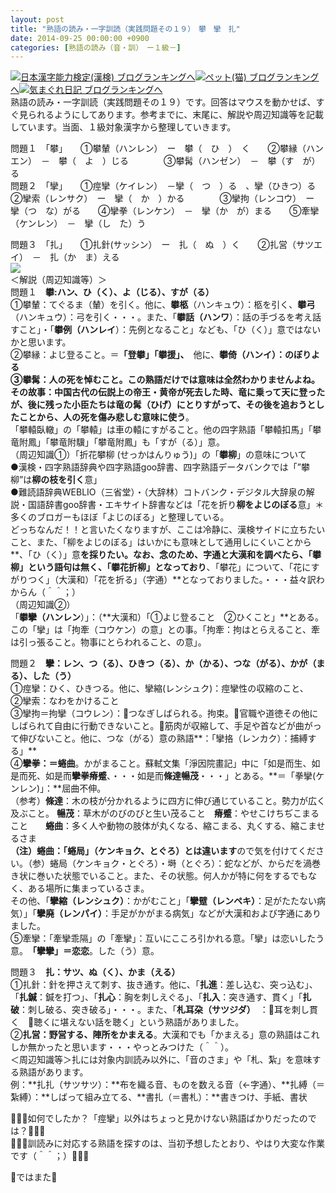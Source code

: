 ```yaml
---
layout: post
title: "熟語の読み・一字訓読（実践問題その１９）　攀　攣　扎"
date: 2014-09-25 00:00:00 +0900
categories: [熟語の読み（音・訓）　ー１級－]
---
```


[![](/syuusyuu9701/assets/images/熟語の読み・一字訓読（実践問題その１９）-攀-攣-扎-br_c_3028_1.gif)](http://blog.with2.net/link.php?1659096:3028 "日本漢字能力検定(漢検) ブログランキングへ")[日本漢字能力検定(漢検) ブログランキングへ](http://blog.with2.net/link.php?1659096:3028)[![](/syuusyuu9701/assets/images/熟語の読み・一字訓読（実践問題その１９）-攀-攣-扎-br_c_1348_1.gif)](http://blog.with2.net/link.php?1659096:1348 "ペット(猫) ブログランキングへ")[ペット(猫) ブログランキングへ](http://blog.with2.net/link.php?1659096:1348)[![](/syuusyuu9701/assets/images/熟語の読み・一字訓読（実践問題その１９）-攀-攣-扎-br_c_9257_1.gif)](http://blog.with2.net/link.php?1659096:9257 "気まぐれ日記 ブログランキングへ")[気まぐれ日記 ブログランキングへ](http://blog.with2.net/link.php?1659096:9257)  
熟語の読み・一字訓読（実践問題その１９）です。回答はマウスを動かせば、すぐ見られるようにしてあります。参考までに、末尾に、解説や周辺知識等を記載しています。当面、１級対象漢字から整理していきます。  
  
問題１　「攀」　　①攀輦（ハンレン）　ー　攀（　ひ　）　く　　②攀縁（ハンエン）　－　攀（　よ　）じる　　　　③攀髯（ハンゼン）　－　攀（す　が）る  
問題２　「攣」　　①痙攣（ケイレン）　－攣（　つ　）る　、攣（ひきつ）る　　②攣索（レンサク）　ー　攣（　か　）かる　　　　③攣拘（レンコウ）　ー　攣（つ　な）がる　　④攣拳（レンケン）　－　攣（か　が）まる　　⑤牽攣（ケンレン）　－　攣（し　た）う  
  
問題３　「扎」　　①扎針(サッシン）　ー　扎（　ぬ　）く　　②扎営（サツエイ）　－　扎（か　ま）える  
![](/syuusyuu9701/assets/images/熟語の読み・一字訓読（実践問題その１９）-攀-攣-扎-2e3882fffc9f7e2a9532c46596dc2147.jpg)  
＜解説（周辺知識等）＞  
問題１　**攀:ハン、ひ（く）、よ（じる）、すが（る）**  
①攀輦：てぐるま（輦）を引く。他に、**攀柩**（ハンキュウ）：柩を引く、**攀弓**（ハンキュウ）：弓を引く・・・。また、「**攀話（ハンワ**）：話の手づるを考え話すこと」・「**攀例（ハンレイ**）：先例となること」なども、「ひ（く）」意ではないかと思います。  
②攀縁：よじ登ること。＝**「登攀」「攀援」、**　他に、**攀倚（ハンイ）：**のぼりよる  
③攀髯：人の死を悼むこと。この熟語だけでは意味は全然わかりませんよね。その故事：中国古代の伝説上の帝王・黄帝が死去した時、竜に乗って天に登ったが、後に残った小臣たちは**竜の髯（ひげ）にとりすがって、その後を追おうとしたことから、人の死を傷み悲しむ意味に使う**。  
「攀轅臥轍」の「攀轅」は車の轅にすがること。他の四字熟語「攀轅扣馬」「攀竜附鳳」「攀竜附驥」「攀竜附鳳」も「すが（る）」意。  
（周辺知識①）「折花攀柳 (せっかはんりゅう)」の「**攀柳**」の意味について  
●漢検・四字熟語辞典や四字熟語goo辞書、四字熟語データバンクでは「”攀柳”は**柳の枝を引く**意」  
●難読語辞典WEBLIO（三省堂）・（大辞林）コトバンク・デジタル大辞泉の解説・国語辞書goo辞書・エキサイト辞書などは「花を折り**柳をよじのぼる**意」＊多くのブロガーもほぼ「よじのぼる」と整理している。  
どっちなんだ！！と言いたくなりますが、ここは冷静に、漢検サイドに立ちたいこと、また、「柳をよじのぼる」はいかにも意味として通用しにくいことから**、「ひ（く）」意**を採りたい。なお、念のため、字通と大漢和を調べたら、「攀柳」という語句は無く、「**攀花**折柳」となっており**、「攀花」について、「花にすがりつく」（大漢和）「花を折る」（字通）**となっておりました。・・・益々訳わからん（＾＾；）  
（周辺知識②）  
「**攀攣（ハンレン**）」：（**大漢和）「①よじ登ること　②ひくこと」**とある。この「攣」は「拘牽（コウケン）の意」との事。「拘牽：拘はとらえること、牽は引っ張ること。物事にとらわれること、の意」。  
  
問題２　**攣：レン、つ（る）、ひきつ（る）、か（かる）、つな（がる）、かが（まる）、した（う）**  
①痙攣：ひく、ひきつる。他に、攣縮(レンシュク)：痙攣性の収縮のこと、  
②攣索：なわをかけること  
③攣拘＝拘攣（コウレン）：つなぎしばられる。拘束。官職や道徳その他にしばられて自由に行動できないこと。筋肉が収縮して、手足や首などが曲がって伸びないこと。他に、つな（がる）意の熟語**：「攣挌（レンカク）：捕縛する」**  
④**攣拳：＝蜷曲**。かがまること。蘇軾文集「淨因院畫記」中に「如是而生、如是而死、如是而**攣拳瘠蹙**、・・・如是而**條達暢茂**・・・」とある。**＝「拳攣(ケンレン)」：**屈曲不伸。  
（参考）**條達**：木の枝が分かれるように四方に伸び通じていること。勢力が広く及ぶこと。 **暢茂**：草木がのびのびと生い茂ること　**瘠蹙**：やせこけちぢこまること　　**蜷曲**：多く人や動物の肢体が丸くなる、縮こまる、丸くする、縮こませるさま  
**（注）**蜷曲**：「蜷局」（ケンキョク、とぐろ）とは違います**ので気を付けてください。（参）蜷局（ケンキョク・とぐろ）・塒（とぐろ）：蛇などが、からだを渦巻き状に巻いた状態でいること。また、その状態。何人かが特に何をするでもなく、ある場所に集まっているさま。  
その他、「**攣縮（レンシュク）**：かがむこと」「**攣躄（レンペキ）**：足がたたない病気）」「**攣廃（レンパイ）**：手足がかがまる病気」などが大漢和および字通にありました。  
⑤牽攣：「牽攣乖隔」の「牽攣」：互いにこころ引かれる意。「攣」は恋いしたう意。　**「攣攣」＝恋恋**。した（う）意。  
  
問題３　**扎：サツ、ぬ（く）、かま（える）**  
①扎針：針を押さえて刺す、抜き通す。他に、「**扎進**：差し込む、突っ込む」、「**扎鍼**：鍼を打つ」、「**扎心**：胸を刺しえぐる」、「**扎入**：突き通す、貫く」「**扎破**：刺し破る、突き破る」・・・。また、「**札耳朶（サツジダ）**　：耳を刺し貫く　聴くに堪えない話を聴く」という熟語がありました。  
②**扎営：野営する、陣所をかまえる**。大漢和でも「かまえる」意の熟語はこれしか無かったと思います・・・やっとみつけた（＾＾）。  
＜周辺知識等＞扎には対象内訓読み以外に、「音のさま」や「札、紮」を意味する熟語があります。  
例：**扎扎（サツサツ）：**布を織る音、ものを数える音（←字通）、**扎縛（＝紮縛）：**しばって組み立てる、**書扎（＝書札）：**書きつけ、手紙、書状  
  
👋👋👋如何でしたか？「痙攣」以外はちょっと見かけない熟語ばかりだったのでは？👋👋👋  
👋👋👋訓読みに対応する熟語を探すのは、当初予想したとおり、やはり大変な作業です（＾＾；）👋👋👋  
  
👋ではまた👋  
  